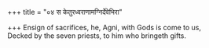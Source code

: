 +++
title = "०४ स केतुरध्वराणामग्निर्देवेभिरा"

+++
Ensign of sacrifices, he, Agni, with Gods is come to us,  
     Decked by the seven priests, to him who bringeth gifts.